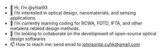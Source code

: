 - 👋 Hi, I’m @yhlai93
- 👀 I’m interested in optical design, nanomaterials, and sensing applications.
- 🌱 I’m currently learning coding for RCWA, FDTD, IFTA, and other metalens related design methods.
- 💞️ I’m looking to collaborate on the development of open-source optical design softwares
- 📫 How to reach me: send email to johnsonlai.cuhk@gmail.com

<!---
yhlai93/yhlai93 is a ✨ special ✨ repository because its `README.md` (this file) appears on your GitHub profile.
You can click the Preview link to take a look at your changes.
--->

